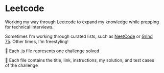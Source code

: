 # Leetcode

Working my way through Leetcode to expand my knowledge while prepping for technical interviews. 

Sometimes I'm working through curated lists, such as [NeetCode](https://github.com/bytesbybianca/leetcode/blob/main/NEETCODE.md) or [Grind 75](https://github.com/bytesbybianca/leetcode/blob/main/GRIND75.md). Other times, I'm freestyling!

🔸 Each .js file represents one challenge solved

🔸 Each file contains the title, link, instructions, my solution, and test cases of the challenge